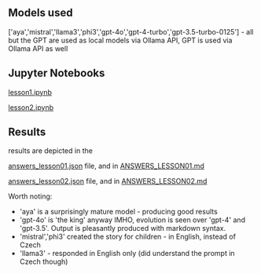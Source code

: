 ## Models used
['aya','mistral','llama3','phi3','gpt-4o','gpt-4-turbo','gpt-3.5-turbo-0125'] - all but the GPT are used as local models via Ollama API, GPT is used via Ollama API as well 

## Jupyter Notebooks
[lesson1.ipynb](https://github.com/alexb7373/ai_course/blob/master/lesson1.ipynb)

[lesson2.ipynb](https://github.com/alexb7373/ai_course/blob/master/lesson2.ipynb)

## Results
results are depicted in the 

[answers_lesson01.json](https://github.com/alexb7373/ai_course/blob/master/answers_lesson01.json) file, and in [ANSWERS_LESSON01.md](https://github.com/alexb7373/ai_course/blob/master/ANSWERS_LESSON01.md)

[answers_lesson02.json](https://github.com/alexb7373/ai_course/blob/master/answers_lesson02.json) file, and in [ANSWERS_LESSON02.md](https://github.com/alexb7373/ai_course/blob/master/ANSWERS_LESSON02.md)

Worth noting:
* 'aya' is a surprisingly mature model - producing good results
* 'gpt-4o' is 'the king' anyway IMHO, evolution is seen over 'gpt-4' and 'gpt-3.5'. Output is pleasantly produced with markdown syntax.
* 'mistral','phi3' created the story for children - in English, instead of Czech
* 'llama3' - responded in English only (did understand the prompt in Czech though)
